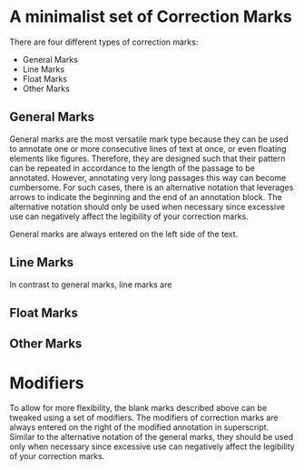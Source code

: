 # A minimalist set of Correction Marks

There are four different types of correction marks:
* General Marks
* Line Marks
* Float Marks
* Other Marks

## General Marks

General marks are the most versatile mark type because they can be used to annotate one or more consecutive lines of text at once, or even floating elements like figures. Therefore, they are designed such that their pattern can be repeated in accordance to the length of the passage to be annotated. However, annotating very long passages this way can become cumbersome. For such cases, there is an alternative notation that leverages arrows to indicate the beginning and the end of an annotation block. The alternative notation should only be used when necessary since excessive use can negatively affect the legibility of your correction marks.

General marks are always entered on the left side of the text.

## Line Marks

In contrast to general marks, line marks are

## Float Marks

## Other Marks

# Modifiers

To allow for more flexibility, the blank marks described above can be tweaked using a set of modifiers. The modifiers of correction marks are always entered on the right of the modified annotation in superscript. Similar to the alternative notation of the general marks, they should be used only when necessary since excessive use can negatively affect the legibility of your correction marks.

